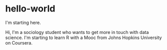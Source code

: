 # hello-world
I'm starting here.

Hi,
I'm a sociology student who wants to get more in touch with data science. I'm starting to learn R with a Mooc from Johns Hopkins University on Coursera.
